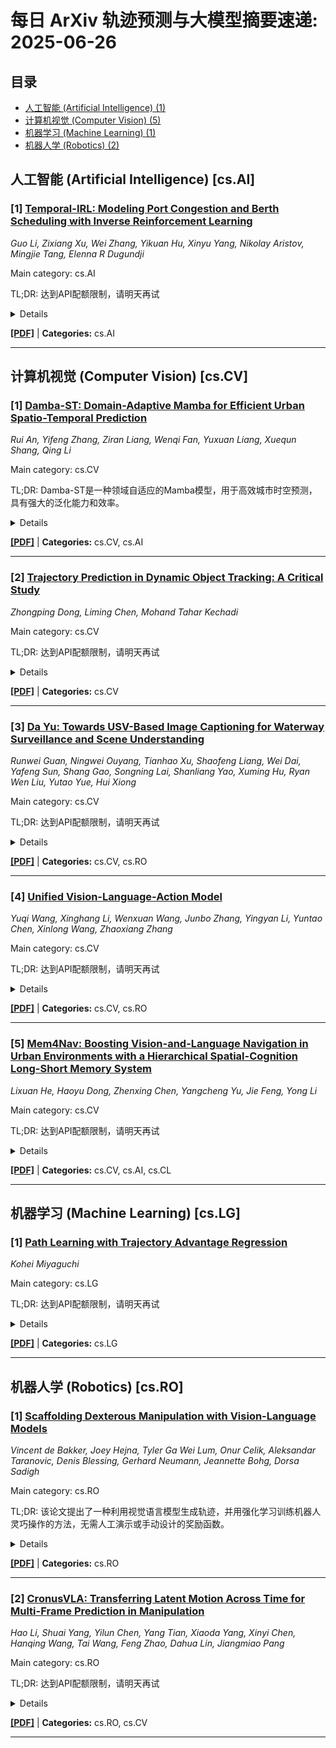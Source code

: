 # 每日 ArXiv 轨迹预测与大模型摘要速递: 2025-06-26

## 目录

- [人工智能 (Artificial Intelligence) (1)](#cs-ai)
- [计算机视觉 (Computer Vision) (5)](#cs-cv)
- [机器学习 (Machine Learning) (1)](#cs-lg)
- [机器人学 (Robotics) (2)](#cs-ro)

## 人工智能 (Artificial Intelligence) [cs.AI]
### [1] [Temporal-IRL: Modeling Port Congestion and Berth Scheduling with Inverse Reinforcement Learning](https://arxiv.org/abs/2506.19843)
*Guo Li, Zixiang Xu, Wei Zhang, Yikuan Hu, Xinyu Yang, Nikolay Aristov, Mingjie Tang, Elenna R Dugundji*

Main category: cs.AI

TL;DR: 达到API配额限制，请明天再试


<details>
  <summary>Details</summary>
Motivation: Error: API quota exceeded

Method: Error: API quota exceeded

Result: Error: API quota exceeded

Conclusion: 请联系管理员或等待明天API配额重置。

Abstract: Predicting port congestion is crucial for maintaining reliable global supply chains. Accurate forecasts enableimprovedshipment planning, reducedelaysand costs, and optimizeinventoryanddistributionstrategies, thereby ensuring timely deliveries and enhancing supply chain resilience. To achieve accurate predictions, analyzing vessel behavior and their stay times at specific port terminals is essential, focusing particularly on berth scheduling under various conditions. Crucially, the model must capture and learn the underlying priorities and patterns of berth scheduling. Berth scheduling and planning are influenced by a range of factors, including incoming vessel size, waiting times, and the status of vessels within the port terminal. By observing historical Automatic Identification System (AIS) positions of vessels, we reconstruct berth schedules, which are subsequently utilized to determine the reward function via Inverse Reinforcement Learning (IRL). For this purpose, we modeled a specific terminal at the Port of New York/New Jersey and developed Temporal-IRL. This Temporal-IRL model learns berth scheduling to predict vessel sequencing at the terminal and estimate vessel port stay, encompassing both waiting and berthing times, to forecast port congestion. Utilizing data from Maher Terminal spanning January 2015 to September 2023, we trained and tested the model, achieving demonstrably excellent results.

</details>

[**[PDF]**](https://arxiv.org/pdf/2506.19843) | **Categories:** cs.AI

---


## 计算机视觉 (Computer Vision) [cs.CV]
### [1] [Damba-ST: Domain-Adaptive Mamba for Efficient Urban Spatio-Temporal Prediction](https://arxiv.org/abs/2506.18939)
*Rui An, Yifeng Zhang, Ziran Liang, Wenqi Fan, Yuxuan Liang, Xuequn Shang, Qing Li*

Main category: cs.CV

TL;DR: Damba-ST是一种领域自适应的Mamba模型，用于高效城市时空预测，具有强大的泛化能力和效率。


<details>
  <summary>Details</summary>
Motivation: 现有的基于Transformer的模型面临二次计算复杂度和高内存开销的问题，限制了它们的可扩展性和实际部署。直接应用Mamba作为时空骨干会导致负迁移和严重的性能下降，这主要是由于时空异质性和Mamba隐藏状态更新的递归机制限制了跨域泛化。

Method: 提出了一种新颖的基于Mamba的领域自适应模型Damba-ST，用于高效的城市时空预测。它包含两个核心创新：(1) 一种领域自适应状态空间模型，将潜在表示空间划分为一个共享子空间（用于学习跨域共性）和独立的领域特定子空间（用于捕获域内判别特征）；(2) 三个不同的领域适配器，它们充当领域感知代理，以桥接不同的领域分布并促进跨领域共性的对齐。

Result: Damba-ST在预测任务上实现了最先进的性能，并展示了强大的零样本泛化能力。

Conclusion: Damba-ST在预测任务上实现了最先进的性能，并展示了强大的零样本泛化能力，无需大量重新训练或微调即可在新的城市环境中无缝部署。

Abstract: 训练能够很好地泛化到不同区域和城市的城市时空基础模型，对于在未见过的或数据稀缺的区域部署城市服务至关重要。最近的研究通常侧重于融合跨领域时空数据来训练统一的基于Transformer的模型。然而，这些模型面临二次计算复杂度和高内存开销的问题，限制了它们的可扩展性和实际部署。受到具有线性时间复杂度的状态空间模型Mamba的效率的启发，我们探索了其在高效城市时空预测中的潜力。然而，直接应用Mamba作为时空骨干会导致负迁移和严重的性能下降。这主要是由于时空异质性和Mamba隐藏状态更新的递归机制限制了跨域泛化。为了克服这些挑战，我们提出了一种新颖的基于Mamba的领域自适应模型Damba-ST，用于高效的城市时空预测。Damba-ST保留了Mamba的线性复杂度优势，同时显着增强了其对异构领域的适应性。具体来说，我们引入了两个核心创新：(1) 一种领域自适应状态空间模型，它将潜在表示空间划分为一个共享子空间（用于学习跨域共性）和独立的领域特定子空间（用于捕获域内判别特征）；(2) 三个不同的领域适配器，它们充当领域感知代理，以桥接不同的领域分布并促进跨领域共性的对齐。 广泛的实验证明了Damba-ST的泛化性和效率。它在预测任务上实现了最先进的性能，并展示了强大的零样本泛化能力，无需大量重新训练或微调即可在新的城市环境中无缝部署。

</details>

[**[PDF]**](https://arxiv.org/pdf/2506.18939) | **Categories:** cs.CV, cs.AI

---

### [2] [Trajectory Prediction in Dynamic Object Tracking: A Critical Study](https://arxiv.org/abs/2506.19341)
*Zhongping Dong, Liming Chen, Mohand Tahar Kechadi*

Main category: cs.CV

TL;DR: 达到API配额限制，请明天再试


<details>
  <summary>Details</summary>
Motivation: Error: API quota exceeded

Method: Error: API quota exceeded

Result: Error: API quota exceeded

Conclusion: 请联系管理员或等待明天API配额重置。

Abstract: This study provides a detailed analysis of current advancements in dynamic object tracking (DOT) and trajectory prediction (TP) methodologies, including their applications and challenges. It covers various approaches, such as feature-based, segmentation-based, estimation-based, and learning-based methods, evaluating their effectiveness, deployment, and limitations in real-world scenarios. The study highlights the significant impact of these technologies in automotive and autonomous vehicles, surveillance and security, healthcare, and industrial automation, contributing to safety and efficiency. Despite the progress, challenges such as improved generalization, computational efficiency, reduced data dependency, and ethical considerations still exist. The study suggests future research directions to address these challenges, emphasizing the importance of multimodal data integration, semantic information fusion, and developing context-aware systems, along with ethical and privacy-preserving frameworks.

</details>

[**[PDF]**](https://arxiv.org/pdf/2506.19341) | **Categories:** cs.CV

---

### [3] [Da Yu: Towards USV-Based Image Captioning for Waterway Surveillance and Scene Understanding](https://arxiv.org/abs/2506.19288)
*Runwei Guan, Ningwei Ouyang, Tianhao Xu, Shaofeng Liang, Wei Dai, Yafeng Sun, Shang Gao, Songning Lai, Shanliang Yao, Xuming Hu, Ryan Wen Liu, Yutao Yue, Hui Xiong*

Main category: cs.CV

TL;DR: 达到API配额限制，请明天再试


<details>
  <summary>Details</summary>
Motivation: Error: API quota exceeded

Method: Error: API quota exceeded

Result: Error: API quota exceeded

Conclusion: 请联系管理员或等待明天API配额重置。

Abstract: Automated waterway environment perception is crucial for enabling unmanned surface vessels (USVs) to understand their surroundings and make informed decisions. Most existing waterway perception models primarily focus on instance-level object perception paradigms (e.g., detection, segmentation). However, due to the complexity of waterway environments, current perception datasets and models fail to achieve global semantic understanding of waterways, limiting large-scale monitoring and structured log generation. With the advancement of vision-language models (VLMs), we leverage image captioning to introduce WaterCaption, the first captioning dataset specifically designed for waterway environments. WaterCaption focuses on fine-grained, multi-region long-text descriptions, providing a new research direction for visual geo-understanding and spatial scene cognition. Exactly, it includes 20.2k image-text pair data with 1.8 million vocabulary size. Additionally, we propose Da Yu, an edge-deployable multi-modal large language model for USVs, where we propose a novel vision-to-language projector called Nano Transformer Adaptor (NTA). NTA effectively balances computational efficiency with the capacity for both global and fine-grained local modeling of visual features, thereby significantly enhancing the model's ability to generate long-form textual outputs. Da Yu achieves an optimal balance between performance and efficiency, surpassing state-of-the-art models on WaterCaption and several other captioning benchmarks.

</details>

[**[PDF]**](https://arxiv.org/pdf/2506.19288) | **Categories:** cs.CV, cs.RO

---

### [4] [Unified Vision-Language-Action Model](https://arxiv.org/abs/2506.19850)
*Yuqi Wang, Xinghang Li, Wenxuan Wang, Junbo Zhang, Yingyan Li, Yuntao Chen, Xinlong Wang, Zhaoxiang Zhang*

Main category: cs.CV

TL;DR: 达到API配额限制，请明天再试


<details>
  <summary>Details</summary>
Motivation: Error: API quota exceeded

Method: Error: API quota exceeded

Result: Error: API quota exceeded

Conclusion: 请联系管理员或等待明天API配额重置。

Abstract: Vision-language-action models (VLAs) have garnered significant attention for their potential in advancing robotic manipulation. However, previous approaches predominantly rely on the general comprehension capabilities of vision-language models (VLMs) to generate action signals, often overlooking the rich temporal and causal structure embedded in visual observations. In this paper, we present UniVLA, a unified and native multimodal VLA model that autoregressively models vision, language, and action signals as discrete token sequences. This formulation enables flexible multimodal tasks learning, particularly from large-scale video data. By incorporating world modeling during post-training, UniVLA captures causal dynamics from videos, facilitating effective transfer to downstream policy learning--especially for long-horizon tasks. Our approach sets new state-of-the-art results across several widely used simulation benchmarks, including CALVIN, LIBERO, and Simplenv-Bridge, significantly surpassing previous methods. For example, UniVLA achieves 95.5% average success rate on LIBERO benchmark, surpassing pi0-FAST's 85.5%. We further demonstrate its broad applicability on real-world ALOHA manipulation and autonomous driving.

</details>

[**[PDF]**](https://arxiv.org/pdf/2506.19850) | **Categories:** cs.CV, cs.RO

---

### [5] [Mem4Nav: Boosting Vision-and-Language Navigation in Urban Environments with a Hierarchical Spatial-Cognition Long-Short Memory System](https://arxiv.org/abs/2506.19433)
*Lixuan He, Haoyu Dong, Zhenxing Chen, Yangcheng Yu, Jie Feng, Yong Li*

Main category: cs.CV

TL;DR: 达到API配额限制，请明天再试


<details>
  <summary>Details</summary>
Motivation: Error: API quota exceeded

Method: Error: API quota exceeded

Result: Error: API quota exceeded

Conclusion: 请联系管理员或等待明天API配额重置。

Abstract: Vision-and-Language Navigation (VLN) in large-scale urban environments requires embodied agents to ground linguistic instructions in complex scenes and recall relevant experiences over extended time horizons. Prior modular pipelines offer interpretability but lack unified memory, while end-to-end (M)LLM agents excel at fusing vision and language yet remain constrained by fixed context windows and implicit spatial reasoning. We introduce \textbf{Mem4Nav}, a hierarchical spatial-cognition long-short memory system that can augment any VLN backbone. Mem4Nav fuses a sparse octree for fine-grained voxel indexing with a semantic topology graph for high-level landmark connectivity, storing both in trainable memory tokens embedded via a reversible Transformer. Long-term memory (LTM) compresses and retains historical observations at both octree and graph nodes, while short-term memory (STM) caches recent multimodal entries in relative coordinates for real-time obstacle avoidance and local planning. At each step, STM retrieval sharply prunes dynamic context, and, when deeper history is needed, LTM tokens are decoded losslessly to reconstruct past embeddings. Evaluated on Touchdown and Map2Seq across three backbones (modular, state-of-the-art VLN with prompt-based LLM, and state-of-the-art VLN with strided-attention MLLM), Mem4Nav yields 7-13 pp gains in Task Completion, sufficient SPD reduction, and >10 pp nDTW improvement. Ablations confirm the indispensability of both the hierarchical map and dual memory modules. Our codes are open-sourced via https://github.com/tsinghua-fib-lab/Mem4Nav.

</details>

[**[PDF]**](https://arxiv.org/pdf/2506.19433) | **Categories:** cs.CV, cs.AI, cs.CL

---


## 机器学习 (Machine Learning) [cs.LG]
### [1] [Path Learning with Trajectory Advantage Regression](https://arxiv.org/abs/2506.19375)
*Kohei Miyaguchi*

Main category: cs.LG

TL;DR: 达到API配额限制，请明天再试


<details>
  <summary>Details</summary>
Motivation: Error: API quota exceeded

Method: Error: API quota exceeded

Result: Error: API quota exceeded

Conclusion: 请联系管理员或等待明天API配额重置。

Abstract: In this paper, we propose trajectory advantage regression, a method of offline path learning and path attribution based on reinforcement learning. The proposed method can be used to solve path optimization problems while algorithmically only solving a regression problem.

</details>

[**[PDF]**](https://arxiv.org/pdf/2506.19375) | **Categories:** cs.LG

---


## 机器人学 (Robotics) [cs.RO]
### [1] [Scaffolding Dexterous Manipulation with Vision-Language Models](https://arxiv.org/abs/2506.19212)
*Vincent de Bakker, Joey Hejna, Tyler Ga Wei Lum, Onur Celik, Aleksandar Taranovic, Denis Blessing, Gerhard Neumann, Jeannette Bohg, Dorsa Sadigh*

Main category: cs.RO

TL;DR: 该论文提出了一种利用视觉语言模型生成轨迹，并用强化学习训练机器人灵巧操作的方法，无需人工演示或手动设计的奖励函数。


<details>
  <summary>Details</summary>
Motivation: 灵巧的机器人手对于执行复杂的操纵任务至关重要，但由于演示收集和高维控制的挑战，训练仍然很困难。强化学习虽然可以通过在模拟中生成经验来缓解数据瓶颈，但通常依赖于精心设计的、特定于任务的奖励函数，这阻碍了可扩展性和泛化。

Method: 该方法利用视觉语言模型（VLM）识别任务相关的关键点，并合成手部运动和物体运动的3D轨迹，然后在模拟环境中训练一个低级别的残差强化学习策略来高精度地跟踪这些粗略的轨迹。

Result: 在多个涉及铰接物体和语义理解的模拟任务中，该方法能够学习到鲁棒的灵巧操作策略。此外，该方法可以转移到真实世界的机器人手上，而无需任何人工演示或手动设计的奖励。

Conclusion: 该方法能够在模拟环境中学习到鲁棒的灵巧操作策略，并且无需人工演示或手动设计的奖励函数即可转移到真实世界的机器人手上。

Abstract: 灵巧的机器人手对于执行复杂的操纵任务至关重要，但训练它们仍然很困难。强化学习可以通过在模拟中生成经验来缓解数据瓶颈，但通常依赖于精心设计的、特定于任务的奖励函数，这阻碍了可扩展性和泛化。因此，目前灵巧操作的工作通常从参考轨迹引导。这些轨迹指定了目标手部姿势，以指导强化学习策略的探索，以及使密集、任务无关的奖励成为可能的物体姿势。然而，寻找合适的轨迹仍然是一个重大挑战，特别是对于灵巧的手。然而，显式参考轨迹中的精确细节通常是不必要的，因为强化学习最终会改进运动。我们的关键见解是，现代视觉语言模型（VLM）已经编码了指定任务和有效指导探索所需的常识空间和语义知识。给定一个任务描述（例如，“打开柜子”）和一个视觉场景，我们的方法使用现成的VLM首先识别任务相关的关键点（例如，把手、按钮），然后合成手部运动和物体运动的3D轨迹。随后，我们在模拟中训练一个低级别的残差强化学习策略，以高精度地跟踪这些粗略的轨迹或“支架”。在多个涉及铰接物体和语义理解的模拟任务中，我们证明了我们的方法能够学习到鲁棒的灵巧操作策略。此外，我们展示了我们的方法可以转移到真实世界的机器人手上，而无需任何人工演示或手动设计的奖励。

</details>

[**[PDF]**](https://arxiv.org/pdf/2506.19212) | **Categories:** cs.RO

---

### [2] [CronusVLA: Transferring Latent Motion Across Time for Multi-Frame Prediction in Manipulation](https://arxiv.org/abs/2506.19816)
*Hao Li, Shuai Yang, Yilun Chen, Yang Tian, Xiaoda Yang, Xinyi Chen, Hanqing Wang, Tai Wang, Feng Zhao, Dahua Lin, Jiangmiao Pang*

Main category: cs.RO

TL;DR: 达到API配额限制，请明天再试


<details>
  <summary>Details</summary>
Motivation: Error: API quota exceeded

Method: Error: API quota exceeded

Result: Error: API quota exceeded

Conclusion: 请联系管理员或等待明天API配额重置。

Abstract: Recent vision-language-action (VLA) models built on pretrained vision-language models (VLMs) have demonstrated strong generalization across manipulation tasks. However, they remain constrained by a single-frame observation paradigm and cannot fully benefit from the motion information offered by aggregated multi-frame historical observations, as the large vision-language backbone introduces substantial computational cost and inference latency. We propose CronusVLA, a unified framework that extends single-frame VLA models to the multi-frame paradigm through an efficient post-training stage. CronusVLA comprises three key components: (1) single-frame pretraining on large-scale embodied datasets with autoregressive action tokens prediction, which establishes an embodied vision-language foundation; (2) multi-frame encoding, adapting the prediction of vision-language backbones from discrete action tokens to motion features during post-training, and aggregating motion features from historical frames into a feature chunking; (3) cross-frame decoding, which maps the feature chunking to accurate actions via a shared decoder with cross-attention. By reducing redundant token computation and caching past motion features, CronusVLA achieves efficient inference. As an application of motion features, we further propose an action adaptation mechanism based on feature-action retrieval to improve model performance during finetuning. CronusVLA achieves state-of-the-art performance on SimplerEnv with 70.9% success rate, and 12.7% improvement over OpenVLA on LIBERO. Real-world Franka experiments also show the strong performance and robustness.

</details>

[**[PDF]**](https://arxiv.org/pdf/2506.19816) | **Categories:** cs.RO, cs.CV

---
